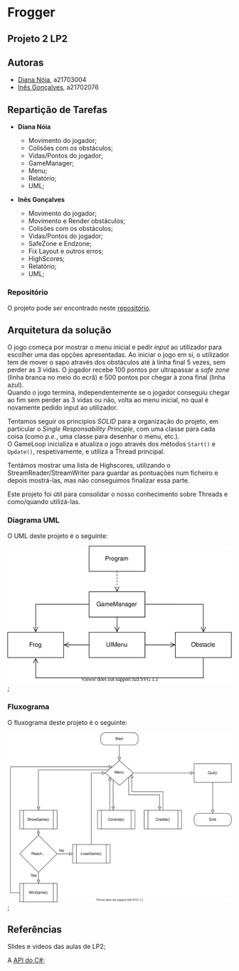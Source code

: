 # Frogger

## Projeto 2 LP2

## Autoras

* [Diana Nóia](https://github.com/diananoia), a21703004
* [Inês Gonçalves](https://github.com/ineesgoncalvees), a21702076

## Repartição de Tarefas

* **Diana Nóia**
  * Movimento do jogador;
  * Colisões com os obstáculos;
  * Vidas/Pontos do jogador;
  * GameManager;
  * Menu;
  * Relatório;
  * UML;

* **Inês Gonçalves**
  * Movimento do jogador;
  * Movimento e Render obstáculos;
  * Colisões com os obstáculos;
  * Vidas/Pontos do jogador;
  * SafeZone e Endzone;
  * Fix Layout e outros erros;
  * HighScores;
  * Relatório;
  * UML;

### Repositório

O projeto pode ser encontrado neste [repositório](https://github.com/DianaNoia/Frogger).

## Arquitetura da solução

O jogo começa por mostrar o menu inicial e pedir *input* ao utilizador para
escolher uma das opções apresentadas. Ao iniciar o jogo em si, o utilizador tem
de mover o sapo através dos obstáculos até à linha final 5 vezes, sem perder as
3 vidas. O jogador recebe 100 pontos por ultrapassar a *safe zone* (linha branca
no meio do ecrã) e 500 pontos por chegar à zona final (linha azul).  
Quando o jogo termina, independentemente se o jogador conseguiu chegar ao fim
sem perder as 3 vidas ou não, volta ao menu inicial, no qual é novamente pedido
input ao utilizador.

Tentamos seguir os principios *SOLID* para a organização do projeto, em
particular o *Single Responsability Principle*, com uma classe para cada coisa
(como *p.e.*, uma classe para desenhar o menu, etc.).  
O GameLoop inicializa e atualiza o jogo através dos métodos `Start()` e
`Update()`, respetivamente, e utiliza a Thread principal.

Tentámos mostrar uma lista de Highscores, utilizando o StreamReader/StreamWriter
para guardar as pontuações num ficheiro e depois mostrá-las, mas não conseguimos
finalizar essa parte.

Este projeto foi útil para consolidar o nosso conhecimento sobre Threads e
como/quando utilizá-las.

### Diagrama UML

O UML deste projeto é o seguinte:

![UML](UML.svg);

### Fluxograma

O fluxograma deste projeto é o seguinte:

![Fluxograma](Fluxograma.svg);

## Referências

Slides e videos das aulas de LP2;

A [API do C#](https://docs.microsoft.com/en-us/dotnet/csharp/);
